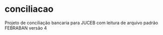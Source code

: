 # conciliacao
Projeto de conciliação bancaria para JUCEB com leitura de arquivo padrão FEBRABAN versão 4

